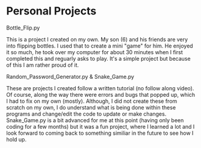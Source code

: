 # Personal Projects

Bottle_Flip.py

This is a project I created on my own. My son (6) and his friends are very into flipping bottles. I used that to create a mini "game" for him. He enjoyed it so much, he took over my computer for about 30 minutes when I     first completed this and reguarly asks to play. It's a simple project but because of this I am rather proud of it.


Random_Password_Generator.py & Snake_Game.py

These are projects I created follow a written tutorial (no follow along video). Of course, along the way there were errors and bugs that popped up, which I had to fix on my own (mostly). Although, I did not create these from scratch on my own, I do understand what is being done within these programs and change/edit the code to update or make changes. Snake_Game.py is a bit advanced for me at this point (having only been coding for a few months) but it was a fun project, where I learned a lot and I look forward to coming back to something similiar in the future to see how I hold up.
